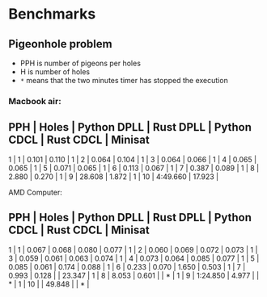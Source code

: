 # Benchmarks

## Pigeonhole problem

- PPH is number of pigeons per holes
- H is number of holes
- `*` means that the two minutes timer has stopped the execution

### Macbook air:

PPH | Holes | Python DPLL | Rust DPLL | Python CDCL | Rust CDCL | Minisat
-------------------------------------------------------------------------
  1 |     1 |       0.101 |     0.110 |
  1 |     2 |       0.064 |     0.104 |
  1 |     3 |       0.064 |     0.066 |
  1 |     4 |       0.065 |     0.065 |
  1 |     5 |       0.071 |     0.065 |
  1 |     6 |       0.113 |     0.067 |
  1 |     7 |       0.387 |     0.089 |
  1 |     8 |       2.880 |     0.270 |
  1 |     9 |      28.608 |     1.872 |
  1 |    10 |    4:49.660 |    17.923 |

AMD Computer:

PPH | Holes | Python DPLL | Rust DPLL | Python CDCL | Rust CDCL | Minisat
-------------------------------------------------------------------------
  1 |     1 |       0.067 |     0.068 |       0.080 |     0.077 |
  1 |     2 |       0.060 |     0.069 |       0.072 |     0.073 |
  1 |     3 |       0.059 |     0.061 |       0.063 |     0.074 |
  1 |     4 |       0.073 |     0.064 |       0.085 |     0.077 |
  1 |     5 |       0.085 |     0.061 |       0.174 |     0.088 |
  1 |     6 |       0.233 |     0.070 |       1.650 |     0.503 |
  1 |     7 |       0.993 |     0.128 |             |    23.347 |
  1 |     8 |       8.053 |     0.601 |             |         * |
  1 |     9 |    1:24.850 |     4.977 |             |         * |
  1 |    10 |             |    49.848 |             |         * |

